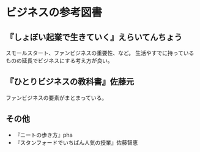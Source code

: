 # ビジネスの参考図書

## 『しょぼい起業で生きていく』えらいてんちょう

スモールスタート、ファンビジネスの重要性、など。
生活やすでに持っているものの延長でビジネスにする考え方が良い。

## 『ひとりビジネスの教科書』佐藤元

ファンビジネスの要素がまとまっている。

## その他

- 『ニートの歩き方』pha
- 『スタンフォードでいちばん人気の授業』佐藤智恵
